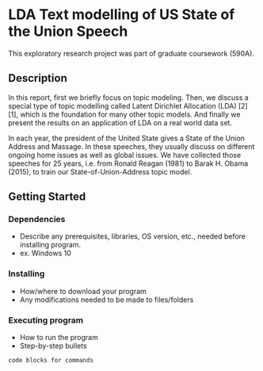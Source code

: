 # LDA Text modelling of US State of the Union Speech
This exploratory research project was part of graduate coursework (590A).  

## Description
In this report, first we briefly focus on topic modeling. Then, we discuss a special type of topic
modelling called Latent Dirichlet Allocation (LDA) [2] [1], which is the foundation for many other
topic models. And finally we present the results on an application of LDA on a real world data set.


In each year, the president of the United State gives a State of the Union Address and Massage. In
these speeches, they usually discuss on different ongoing home issues as well as global issues. We
have collected those speeches for 25 years, i.e. from Ronald Reagan (1981) to Barak H. Obama
(2015), to train our State-of-Union-Address topic model.



## Getting Started

### Dependencies

* Describe any prerequisites, libraries, OS version, etc., needed before installing program.
* ex. Windows 10

### Installing

* How/where to download your program
* Any modifications needed to be made to files/folders

### Executing program

* How to run the program
* Step-by-step bullets
```
code blocks for commands
```

